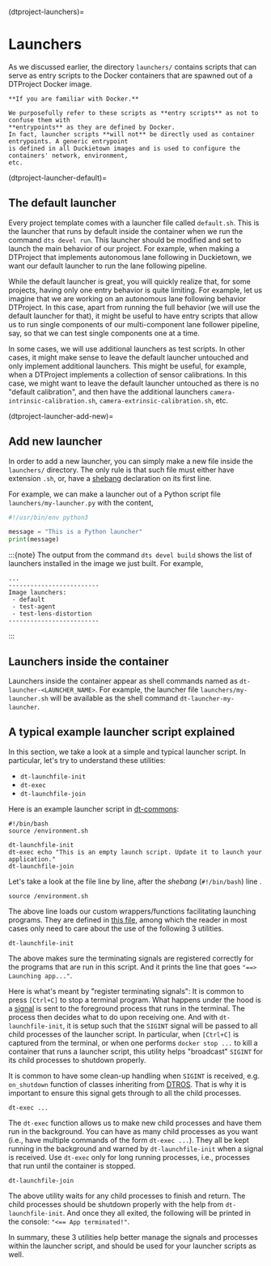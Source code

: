 (dtproject-launchers)=
# Launchers

As we discussed earlier, the directory `launchers/` contains scripts that can serve as entry scripts
to the Docker containers that are spawned out of a DTProject Docker image.

```{attention}
**If you are familiar with Docker.**

We purposefully refer to these scripts as **entry scripts** as not to confuse them with 
**entrypoints** as they are defined by Docker. 
In fact, launcher scripts **will not** be directly used as container entrypoints. A generic entrypoint
is defined in all Duckietown images and is used to configure the containers' network, environment, 
etc. 
```

(dtproject-launcher-default)=
## The default launcher

Every project template comes with a launcher file called `default.sh`. This is the launcher that runs
by default inside the container when we run the command `dts devel run`.
This launcher should be modified and set to launch the main behavior of our project. For example,
when making a DTProject that implements autonomous lane following in Duckietown, we want our default 
launcher to run the lane following pipeline.

While the default launcher is great, you will quickly realize that, for some projects, having only one 
entry behavior is quite limiting.
For example, let us imagine that we are working on an autonomous lane
following behavior DTProject. In this case, apart from running the full behavior (we will use the default
launcher for that), it might be useful to have entry scripts that allow us to run single components of our
multi-component lane follower pipeline, say, so that we can test single components one at a time. 

In some cases, we will use additional launchers as test scripts. In other cases, it might make sense to
leave the default launcher untouched and only implement additional launchers. This might be useful,
for example, when a DTProject implements a collection of sensor calibrations. In this case, we might
want to leave the default launcher untouched as there is no "default calibration", and then have the 
additional launchers `camera-intrinsic-calibration.sh`,  `camera-extrinsic-calibration.sh`, etc.


(dtproject-launcher-add-new)=
## Add new launcher

In order to add a new launcher, you can simply make a new file inside the `launchers/` directory.
The only rule is that such file must either have extension `.sh`, or, have a 
[shebang](https://en.wikipedia.org/wiki/Shebang_(Unix)) 
declaration on its first line.

For example, we can make a launcher out of a Python script file `launchers/my-launcher.py` with the content,

```python
#!/usr/bin/env python3

message = "This is a Python launcher"
print(message)
```

:::{note}
The output from the command `dts devel build` shows the list of launchers installed in the image we 
just built. For example,

```text
...
-------------------------
Image launchers:
 - default
 - test-agent
 - test-lens-distortion
-------------------------
```

:::


## Launchers inside the container

Launchers inside the container appear as shell commands named as `dt-launcher-<LAUNCHER_NAME>`.
For example, the launcher file `launchers/my-launcher.sh` will be available as the shell command
`dt-launcher-my-launcher`.


## A typical example launcher script explained

In this section, we take a look at a simple and typical launcher script. In particular, let's try to understand these utilities:

* `dt-launchfile-init`
* `dt-exec`
* `dt-launchfile-join`

Here is an example launcher script in [dt-commons](https://github.com/duckietown/dt-commons/blob/cb09dcb933e5b304ff73425c867fcc220fd61530/launchers/default.sh):

```
#!/bin/bash
source /environment.sh

dt-launchfile-init
dt-exec echo "This is an empty launch script. Update it to launch your application."
dt-launchfile-join
```

Let's take a look at the file line by line, after the *shebang* (`#!/bin/bash`) line .


```
source /environment.sh
```

The above line loads our custom wrappers/functions facilitating launching programs. They are defined in [this file](https://github.com/duckietown/dt-commons/blob/cb09dcb933e5b304ff73425c867fcc220fd61530/assets/environment.sh), among which the reader in most cases only need to care about the use of the following 3 utilities.

```
dt-launchfile-init
```

The above makes sure the terminating signals are registered correctly for the programs that are run in this script. And it prints the line that goes `"==> Launching app..."`.

Here is what's meant by "register terminating signals": It is common to press `[Ctrl+C]` to stop a terminal program. What happens under the hood is a [signal](https://manpages.ubuntu.com/manpages/focal/en/man7/signal.7.html) is sent to the foreground process that runs in the terminal. The process then decides what to do upon receiving one. And with `dt-launchfile-init`, it is setup such that the `SIGINT` signal will be passed to all child processes of the launcher script. In particular, when `[Ctrl+C]` is captured from the terminal, or when one performs `docker stop ...` to kill a container that runs a launcher script, this utility helps "broadcast" `SIGINT` for its child processes to shutdown properly.

It is common to have some clean-up handling when `SIGINT` is received, e.g. `on_shutdown` function of classes inheriting from [DTROS](sec:intermediate-dtros). That is why it is important to ensure this signal gets through to all the child processes.

```
dt-exec ...
```

The `dt-exec` function allows us to make new child processes and have them run in the background. You can have as many child processes as you want (i.e., have multiple commands of the form `dt-exec ...`). They all be kept running in the background and warned by `dt-launchfile-init` when a signal is received. Use `dt-exec` only for long running processes, i.e., processes that run until the container is stopped.

```
dt-launchfile-join
```

The above utility waits for any child processes to finish and return. The child processes should be shutdown properly with the help from `dt-launchfile-init`. And once they all exited, the following will be printed in the console: `"<== App terminated!"`.

In summary, these 3 utilities help better manage the signals and processes within the launcher script, and should be used for your launcher scripts as well.
